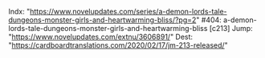 Indx: "https://www.novelupdates.com/series/a-demon-lords-tale-dungeons-monster-girls-and-heartwarming-bliss/?pg=2"
#404: a-demon-lords-tale-dungeons-monster-girls-and-heartwarming-bliss [c213]
Jump: "https://www.novelupdates.com/extnu/3606891/"
Dest: "https://cardboardtranslations.com/2020/02/17/jm-213-released/"